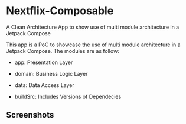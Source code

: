 # Nextflix-Composable

A Clean Architecture App to show use of  multi module architecture in a Jetpack Compose

This app is a PoC to showcase the use of  multi module architecture in a Jetpack Compose. The modules are as follow:

* app: Presentation Layer

* domain: Business Logic Layer

* data: Data Access Layer

* buildSrc: Includes Versions of Dependecies 

## Screenshots
